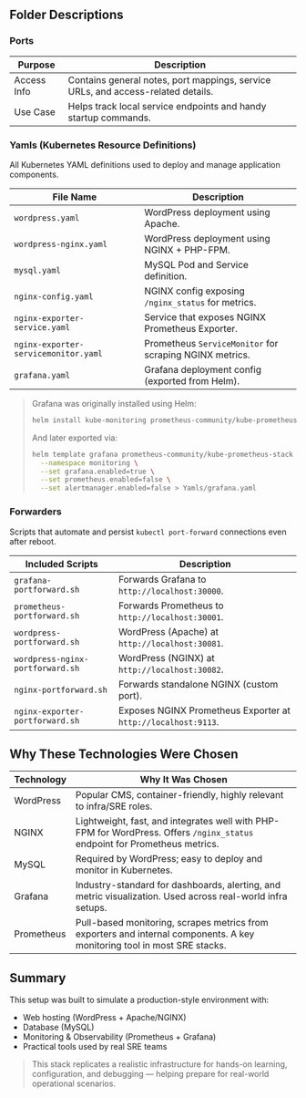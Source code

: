 ## Folder Descriptions

### Ports
| Purpose | Description |
|---------|-------------|
| Access Info | Contains general notes, port mappings, service URLs, and access-related details. |
| Use Case | Helps track local service endpoints and handy startup commands. |

### Yamls (Kubernetes Resource Definitions)
All Kubernetes YAML definitions used to deploy and manage application components.

| File Name                            | Description |
|-------------------------------------|-------------|
| `wordpress.yaml`                    | WordPress deployment using Apache. |
| `wordpress-nginx.yaml`              | WordPress deployment using NGINX + PHP-FPM. |
| `mysql.yaml`                        | MySQL Pod and Service definition. |
| `nginx-config.yaml`                 | NGINX config exposing `/nginx_status` for metrics. |
| `nginx-exporter-service.yaml`       | Service that exposes NGINX Prometheus Exporter. |
| `nginx-exporter-servicemonitor.yaml`| Prometheus `ServiceMonitor` for scraping NGINX metrics. |
| `grafana.yaml`                      | Grafana deployment config (exported from Helm). |

> Grafana was originally installed using Helm:
> ```bash
> helm install kube-monitoring prometheus-community/kube-prometheus-stack --namespace monitoring
> ```
> And later exported via:
> ```bash
> helm template grafana prometheus-community/kube-prometheus-stack \
>   --namespace monitoring \
>   --set grafana.enabled=true \
>   --set prometheus.enabled=false \
>   --set alertmanager.enabled=false > Yamls/grafana.yaml
> ```

### Forwarders
Scripts that automate and persist `kubectl port-forward` connections even after reboot.

| Included Scripts                   | Description |
|-----------------------------------|-------------|
| `grafana-portforward.sh`          | Forwards Grafana to `http://localhost:30000`. |
| `prometheus-portforward.sh`       | Forwards Prometheus to `http://localhost:30001`. |
| `wordpress-portforward.sh`        | WordPress (Apache) at `http://localhost:30081`. |
| `wordpress-nginx-portforward.sh`  | WordPress (NGINX) at `http://localhost:30082`. |
| `nginx-portforward.sh`            | Forwards standalone NGINX (custom port). |
| `nginx-exporter-portforward.sh`   | Exposes NGINX Prometheus Exporter at `http://localhost:9113`. |

## Why These Technologies Were Chosen

| Technology | Why It Was Chosen |
|------------|-------------------|
| WordPress | Popular CMS, container-friendly, highly relevant to infra/SRE roles. |
| NGINX | Lightweight, fast, and integrates well with PHP-FPM for WordPress. Offers `/nginx_status` endpoint for Prometheus metrics. |
| MySQL | Required by WordPress; easy to deploy and monitor in Kubernetes. |
| Grafana | Industry-standard for dashboards, alerting, and metric visualization. Used across real-world infra setups. |
| Prometheus | Pull-based monitoring, scrapes metrics from exporters and internal components. A key monitoring tool in most SRE stacks. |

## Summary
This setup was built to simulate a production-style environment with:

- Web hosting (WordPress + Apache/NGINX)  
- Database (MySQL)  
- Monitoring & Observability (Prometheus + Grafana)  
- Practical tools used by real SRE teams

> This stack replicates a realistic infrastructure for hands-on learning, configuration, and debugging — helping prepare for real-world operational scenarios.
